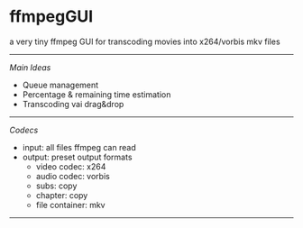ffmpegGUI
=========

a very tiny ffmpeg GUI for transcoding movies into x264/vorbis mkv files

__________
_Main Ideas_
- Queue management
- Percentage & remaining time estimation
- Transcoding vai drag&drop

________
_Codecs_
- input: all files ffmpeg can read
- output: preset output formats
  - video codec: x264
  - audio codec: vorbis
  - subs: copy
  - chapter: copy
  - file container: mkv

__________
